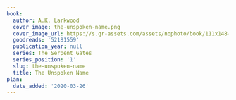 ```yaml
---
book:
  author: A.K. Larkwood
  cover_image: the-unspoken-name.png
  cover_image_url: https://s.gr-assets.com/assets/nophoto/book/111x148-bcc042a9c91a29c1d680899eff700a03.png
  goodreads: '52181559'
  publication_year: null
  series: The Serpent Gates
  series_position: '1'
  slug: the-unspoken-name
  title: The Unspoken Name
plan:
  date_added: '2020-03-26'
---
```

